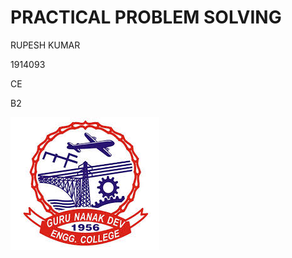 # PRACTICAL PROBLEM SOLVING  

 RUPESH KUMAR

 1914093

  CE

  B2

  ![RUPESH](https://raw.githubusercontent.com/1914093/Practical-File-PPS/master/index.jpeg)

